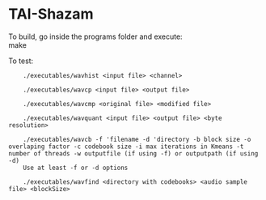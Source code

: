 # TAI-Shazam

To build, go inside the programs folder and execute:  
        make

To test:  

        ./executables/wavhist <input file> <channel>  
          
        ./executables/wavcp <input file> <output file>  
          
        ./executables/wavcmp <original file> <modified file>  
          
        ./executables/wavquant <input file> <output file> <byte resolution>  
          
        ./executables/wavcb -f 'filename -d 'directory -b block size -o overlaping factor -c codebook size -i max iterations in Kmeans -t number of threads -w outputfile (if using -f) or outputpath (if using -d)  
        Use at least -f or -d options  
          
        ./executables/wavfind <directory with codebooks> <audio sample file> <blockSize>  
